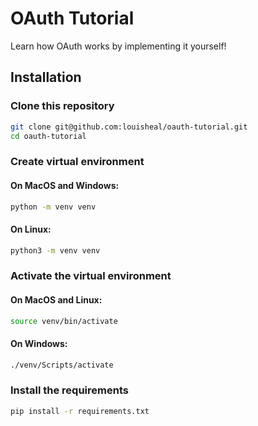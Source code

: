 # OAuth Tutorial
Learn how OAuth works by implementing it yourself!

## Installation

### Clone this repository
```bash
git clone git@github.com:louisheal/oauth-tutorial.git
cd oauth-tutorial
```

### Create virtual environment
#### On MacOS and Windows:
```bash
python -m venv venv
```
#### On Linux:
```bash
python3 -m venv venv
```

### Activate the virtual environment
#### On MacOS and Linux:
```bash
source venv/bin/activate
```
#### On Windows:
```bash
./venv/Scripts/activate
```

### Install the requirements
```bash
pip install -r requirements.txt
```